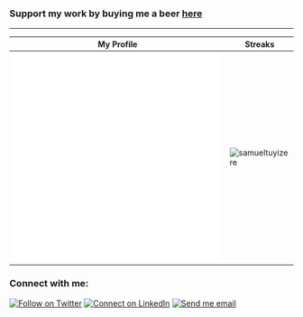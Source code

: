 ### Support my work by buying me a beer [here](https://buymeacoffee.com/teezay)

___

|My Profile|Streaks|
|-|-|
|![Metrics](/github-metrics.svg)|![samueltuyizere](https://github-readme-streak-stats.herokuapp.com/?user=samueltuyizere&theme=dark)

### Connect with me:

[![Follow on Twitter](https://img.shields.io/badge/--twitter?label=Twitter&logo=Twitter&style=social)](https://twitter.com/samueltuyizere) [![Connect on LinkedIn](https://img.shields.io/badge/--linkedin?label=LinkedIn&logo=LinkedIn&style=social)](https://www.linkedin.com/in/samueltuyizere) [![Send me email](https://img.shields.io/badge/--gmail?label=Gmail&logo=Gmail&style=social)](samueltuyizere0@gmail.com)
